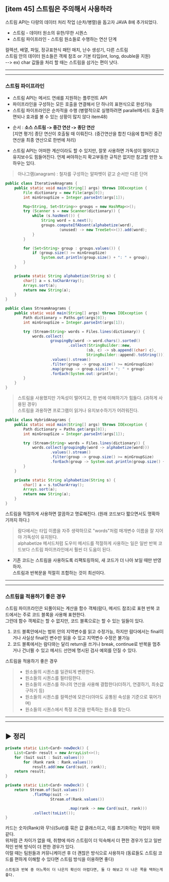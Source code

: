 ## [item 45] 스트림은 주의해서 사용하라

스트림 API는 다량의 데이터 처리 작업 (순차/병렬)을 돕고자 JAVA 8에 추가되었다.

* 스트림 - 데이터 원소의 유한/무한 시퀀스
* 스트림 파이프라인 - 스트림 원소들로 수행하는 연산 단계

컬렉션, 배열, 파일, 정규표현식 패턴 매치, 난수 생성기, 다른 스트림<br>
스트림 안의 데이터 원소들은 객체 참조 or 기본 타입(int, long, double을 지원)<br>
--> ex) char 값들을 처리 할 때는 스트림을 삼가는 편이 낫다.

---
---
### 스트림 파이프라인

- 스트림 API는 메서드 연쇄를 지원하는 플루언트 API<br>
- 파이프라인을 구성하는 모든 호출을 연결해서 단 하나의 표현식으로 완성가능<br>
- 스트림 파이프라인은 순차적을 수행 (병렬적으로 실행하려면 parallel메서드 호출하면되나 효과를 볼 수 있는 상황이 많지 않다 item48)

* 순서 : **소스 스트림 -> 중간 연산 -> 종단 연산**<br>
[지연 평가] 종단 연산이 호출될 때 이뤄진다. (중간연산을 합친 다음에 합쳐진 중간연산을 최종 연산으로 한번에 처리)

* 스트림 API는 어떠한 계산이라도 할 수 있지만, 잘못 사용하면 가독성이 떨어지고 유지보수도 힘들어진다. 언제 써야하는지 확고부동한 규칙은 없지만 참고할 만한 노하우는 있다.

> 아나그램(anagram) : 철자를 구성하는 알파벳이 같고 순서만 다른 단어
```java
public class IterativeAnagrams {
    public static void main(String[] args) throws IOException {
        File dictionary = new File(args[0]);
        int minGroupSize = Integer.parseInt(args[1]);

        Map<String, Set<String>> groups = new HashMap<>();
        try (Scanner s = new Scanner(dictionary)) {
            while (s.hasNext()) {
                String word = s.next();
                groups.computeIfAbsent(alphabetize(word),
                        (unused) -> new TreeSet<>()).add(word);
            }
        }

        for (Set<String> group : groups.values()) {
            if (group.size() >= minGroupSize)
                System.out.println(group.size() + ": " + group);
        }
    }

    private static String alphabetize(String s) {
        char[] a = s.toCharArray();
        Arrays.sort(a);
        return new String(a);
    }
}
```

```java
public class StreamAnagrams {
    public static void main(String[] args) throws IOException {
        Path dictionary = Paths.get(args[0]);
        int minGroupSize = Integer.parseInt(args[1]);

        try (Stream<String> words = Files.lines(dictionary)) {
            words.collect(
                    groupingBy(word -> word.chars().sorted()
                            .collect(StringBuilder::new,
                                    (sb, c) -> sb.append((char) c),
                                    StringBuilder::append).toString()))
                    .values().stream()
                    .filter(group -> group.size() >= minGroupSize)
                    .map(group -> group.size() + ": " + group)
                    .forEach(System.out::println);
        }
    }
}
```
> 스트림을 사용했지만 가독성이 떨어지고, 한 번에 이해하기가 힘들다. (과하게 사용된 경우)<br>
> 스트림을 과용하면 프로그램이 읽거나 유지보수하기가 어려워진다.

```java
public class HybridAnagrams {
    public static void main(String[] args) throws IOException {
        Path dictionary = Paths.get(args[0]);
        int minGroupSize = Integer.parseInt(args[1]);

        try (Stream<String> words = Files.lines(dictionary)) {
            words.collect(groupingBy(word -> alphabetize(word)))
                    .values().stream()
                    .filter(group -> group.size() >= minGroupSize)
                    .forEach(group -> System.out.println(group.size() + ": " + group));
        }
    }

    private static String alphabetize(String s) {
        char[] a = s.toCharArray();
        Arrays.sort(a);
        return new String(a);
    }
}
```
스트림을 적절하게 사용하면 깔끔하고 명료해진다. (원래 코드보다 짧으면서도 명확하기까지 하다.)

> 람다에서는 타입 이름을 자주 생략하므로 "words"처럼 매개변수 이름을 잘 지어야 가독성이 유지된다.<br>
> alphabetize 메서드처럼 도우미 메서드를 적절하게 사용하는 일은 일반 반복 코드보다 스트림 파이프라인에서 훨씬 더 도움이 된다.

* 기존 코드는 스트림을 사용하도록 리팩토링하되, 새 코드가 더 나아 보일 때만 반영하자. <br>스트림과 반복문을 적절히 조합하는 것이 최선이다.

---
---

### 스트림을 적용하기 좋은 경우

스트림 파이프라인은 되풀이되는 계산을 함수 객체(람다, 메서드 참조)로 표현
반복 코드에서는 주로 코드 블록을 사용해 표현한다.<br>
그런데 함수 객체로는 할 수 없지만, 코드 블록으로는 할 수 있는 일들이 있다.
1. 코드 블록안에서는 범위 안의 지역변수를 읽고 수정가능, 하지만 람다에서는 final이거나 사실상 final인 변수만 읽을 수 있고 지역변수 수정은 불가능
2. 코드 블록에서는 람다와는 달리 return을 쓰거나 break, continue로 반복을 멈추거나 건너뛸 수 있고 메서드 선언에 명시된 검사 예외를 던질 수 있다.

스트림을 적용하기 좋은 경우
>* 원소들의 시퀀스를 일관되게 변환한다.
>* 원소들의 시퀀스를 필터링한다.
>* 원소들의 시퀀스를 하나의 연산을 사용해 결합한다(더하기, 연결하기, 최솟값 구하기 등)
>* 원소들의 시퀀스를 컬렉션에 모은다(아마도 공통된 속성을 기준으로 묶어가며)
>* 원소들의 시퀀스에서 특정 조건을 만족하는 원소를 찾는다.

---
---

## ▶ 정리

```java
private static List<Card> newDeck() {
    List<Card> result = new ArrayList<>();
    for (Suit suit : Suit.values())
        for (Rank rank : Rank.values())
            result.add(new Card(suit, rank));
    return result;
}

private static List<Card> newDeck() {
    return Stream.of(Suit.values())
            .flatMap(suit ->
                    Stream.of(Rank.values())

                            .map(rank -> new Card(suit, rank)))
            .collect(toList());
}
```
카드는 숫자(Rank)와 무늬(Suit)를 묶은 값 클래스이고, 이를 초기화하는 작업이 위와 같다.<br>
위처럼 큰 차이가 없을 때, 취향에 따라 스트림이 더 익숙해서 더 편한 경우가 있고 일반적인 반복 방식이 더 편한 경우가 있다. <br>
이럴 때는 팀원들과 커뮤니케이션 후 더 괜찮은 방식으로 사용하자 (동료들도 스트림 코드를 편하게 이해할 수 있다면 스트림 방식을 이용하면 좋다)

    스트림과 반복 중 어느쪽이 더 나은지 확신이 어렵다면, 둘 다 해보고 더 나은 쪽을 택하는게 좋다.
